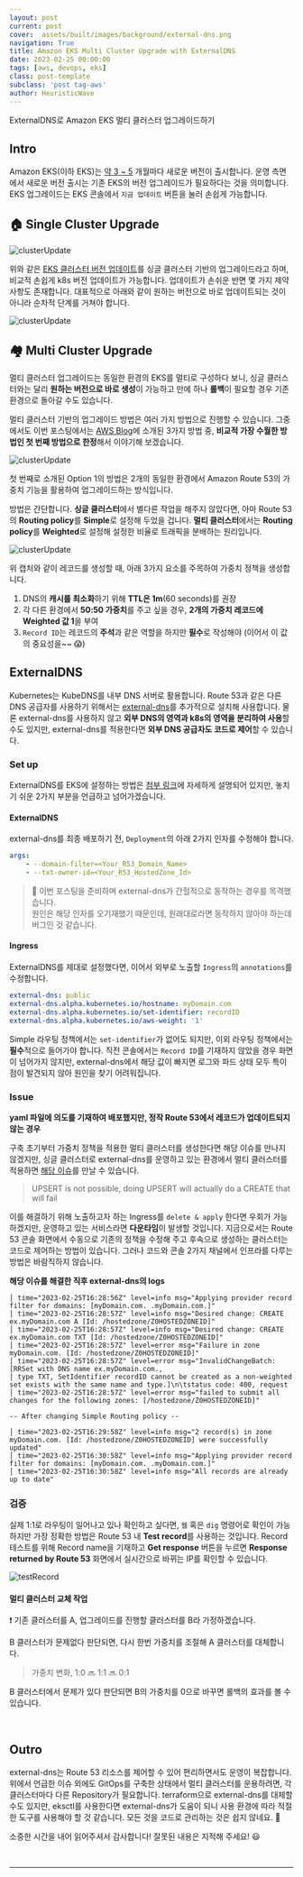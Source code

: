 ```yaml
---
layout: post
current: post
cover:  assets/built/images/background/external-dns.png
navigation: True
title: Amazon EKS Multi Cluster Upgrade with ExternalDNS
date: 2023-02-25 00:00:00
tags: [aws, devops, eks]
class: post-template
subclass: 'post tag-aws'
author: HeuristicWave
---
```

ExternalDNS로 Amazon EKS 멀티 클러스터 업그레이드하기

## Intro

Amazon EKS(이하 EKS)는 [약 3 ~ 5](https://docs.aws.amazon.com/eks/latest/userguide/kubernetes-versions.html#kubernetes-release-calendar) 개월마다 새로운 버전이 출시합니다.
운영 측면에서 새로운 버전 출시는 기존 EKS의 버전 업그레이드가 필요하다는 것을 의미합니다. EKS 업그레이드는 EKS 콘솔에서 `지금 업데이트` 버튼을 눌러 손쉽게 가능합니다.

## 🏠 Single Cluster Upgrade

![clusterUpdate](../../assets/built/images/post/eks/cluster.png)

위와 같은 [EKS 클러스터 버전 업데이트](https://docs.aws.amazon.com/eks/latest/userguide/update-cluster.html )를 싱글 클러스터 기반의 업그레이드라고 하며, 비교적 손쉽게 k8s 버전 업데이트가 가능합니다.
업데이트가 손쉬운 반면 몇 가지 제약 사항도 존재합니다. 대표적으로 아래와 같이 원하는 버전으로 바로 업데이트되는 것이 아니라 순차적 단계를 거쳐야 합니다.  

![clusterUpdate](../../assets/built/images/post/eks/singleUpdate.png)


## 🏘️‍ Multi Cluster Upgrade

멀티 클러스터 업그레이드는 동일한 환경의 EKS를 멀티로 구성하다 보니,
싱글 클러스터와는 달리 **원하는 버전으로 바로 생성**이 가능하고 만에 하나 **롤백**이 필요할 경우 기존 환경으로 돌아갈 수도 있습니다.

멀티 클러스터 기반의 업그레이드 방법은 여러 가지 방법으로 진행할 수 있습니다. 그중에서도 이번 포스팅에서는 [AWS Blog](https://aws.amazon.com/blogs/containers/onfidos-journey-to-a-multi-cluster-amazon-eks-architecture/ )에 소개된 3가지 방법 중,
**비교적 가장 수월한 방법인 첫 번째 방법으로 한정**해서 이야기해 보겠습니다.

![clusterUpdate](../../assets/built/images/post/eks/multiCluster.png)

첫 번째로 소개된 Option 1의 방법은 2개의 동일한 환경에서 Amazon Route 53의 가중치 기능을 활용하여 업그레이드하는 방식입니다.

방법은 간단합니다. **싱글 클러스터**에서 별다른 작업을 해주지 않았다면, 아마 Route 53의 **Routing policy**를 **Simple**로 설정해 두었을 겁니다.
**멀티 클러스터**에서는 **Routing policy**를 **Weighted**로 설정해 설정한 비율로 트래픽을 분배하는 원리입니다. 

![clusterUpdate](../../assets/built/images/post/aws/defineWeighted.png)

위 캡처와 같이 레코드를 생성할 때, 아래 3가지 요소를 주목하여 가중치 정책을 생성합니다.

1. DNS의 **캐시를 최소화**하기 위해 **TTL은 1m**(60 seconds)를 권장
2. 각 다른 환경에서 **50:50 가중치**를 주고 싶을 경우, **2개의 가중치 레코드에 Weighted 값 1**을 부여
3. `Record ID`는 레코드의 **주석**과 같은 역할을 하지만 **필수**로 작성해야  (이어서 이 값의 중요성을~~ 😱) 

## ExternalDNS

Kubernetes는 KubeDNS를 내부 DNS 서버로 활용합니다. Route 53과 같은 다른 DNS 공급자를 사용하기 위해서는 [external-dns](https://github.com/kubernetes-sigs/external-dns )를 추가적으로 설치해 사용합니다.
물론 external-dns를 사용하지 않고 **외부 DNS의 영역과 k8s의 영역을 분리하여 사용**할 수도 있지만, external-dns를 적용한다면 **외부 DNS 공급자도 코드로 제어**할 수 있습니다.

### Set up

ExternalDNS를 EKS에 설정하는 방법은 [첨부 링크](https://aws.amazon.com/premiumsupport/knowledge-center/eks-set-up-externaldns/ )에 자세하게 설명되어 있지만, 놓치기 쉬운 2가지 부분을 언급하고 넘어가겠습니다.

#### ExternalDNS

external-dns를 최종 배포하기 전, `Deployment`의 아래 2가지 인자를 수정해야 합니다.

```yaml
args:
    - --domain-filter=<Your_R53_Domain_Name>
    - --txt-owner-id=<Your_R53_HostedZone_Id>
```

> 🐞 이번 포스팅을 준비하며 external-dns가 간헐적으로 동작하는 경우를 목격했습니다. <br>
> 원인은 해당 인자를 오기재했기 때문인데, 원래대로라면 동작하지 않아야 하는데 버그인 것 같습니다.

#### Ingress

ExternalDNS를 제대로 설정했다면, 이어서 외부로 노출할 `Ingress`의 `annotations`를 수정합니다.

```yaml
external-dns: public
external-dns.alpha.kubernetes.io/hostname: myDomain.com
external-dns.alpha.kubernetes.io/set-identifier: recordID
external-dns.alpha.kubernetes.io/aws-weight: '1'
```

Simple 라우팅 정책에서는 `set-identifier`가 없어도 되지만, 이외 라우팅 정책에서는 **필수**적으로 들어가야 합니다. 
직전 콘솔에서는 `Record ID`를 기재하지 않았을 경우 화면이 넘어가지 않지만, external-dns에서 해당 값이 빠지면 로그와 파드 상태 모두 특이점이 발견되지 않아 원인을 찾기 어려워집니다. 

### Issue

**yaml 파일에 의도를 기재하여 배포했지만, 정작 Route 53에서 레코드가 업데이트되지 않는 경우**

구축 초기부터 가중치 정책을 적용한 멀티 클러스터를 생성한다면 해당 이슈를 만나지 않겠지만,
싱글 클러스터로 external-dns를 운영하고 있는 환경에서 멀티 클러스터를 적용하면 [해당 이슈](https://github.com/kubernetes-sigs/external-dns/issues/1411 )를 만날 수 있습니다.

> UPSERT is not possible, doing UPSERT will actually do a CREATE that will fail

이를 해결하기 위해 노출하고자 하는 Ingress를 `delete & apply` 한다면 우회가 가능하겠지만, 운영하고 있는 서비스라면 **다운타임**이 발생할 것입니다.
지금으로서는 Route 53 콘솔 화면에서 수동으로 기존의 정책을 수정해 주고 후속으로 생성하는 클러스터는 코드로 제어하는 방법이 있습니다. 그러나 코드와 콘솔 2가지 채널에서 인프라를 다루는 방법은 바람직하지 않습니다.

**해당 이슈를 해결한 직후 external-dns의 logs**

```shell
│ time="2023-02-25T16:28:56Z" level=info msg="Applying provider record filter for domains: [myDomain.com. .myDomain.com.]"
│ time="2023-02-25T16:28:57Z" level=info msg="Desired change: CREATE ex.myDomain.com A [Id: /hostedzone/Z0HOSTEDZONEID]"
│ time="2023-02-25T16:28:57Z" level=info msg="Desired change: CREATE ex.myDomain.com TXT [Id: /hostedzone/Z0HOSTEDZONEID]"
│ time="2023-02-25T16:28:57Z" level=error msg="Failure in zone myDomain.com. [Id: /hostedzone/Z0HOSTEDZONEID]"
│ time="2023-02-25T16:28:57Z" level=error msg="InvalidChangeBatch: [RRSet with DNS name ex.myDomain.com.,
│ type TXT, SetIdentifier recordID cannot be created as a non-weighted set exists with the same name and type.]\n\tstatus code: 400, request
│ time="2023-02-25T16:28:57Z" level=error msg="failed to submit all changes for the following zones: [/hostedzone/Z0HOSTEDZONEID]"

-- After changing Simple Routing policy --

│ time="2023-02-25T16:29:58Z" level=info msg="2 record(s) in zone myDomain.com. [Id: /hostedzone/Z0HOSTEDZONEID] were successfully updated"
│ time="2023-02-25T16:30:58Z" level=info msg="Applying provider record filter for domains: [myDomain.com. .myDomain.com.]"
│ time="2023-02-25T16:30:58Z" level=info msg="All records are already up to date"
```

### 검증

실제 1:1로 라우팅이 일어나고 있나 확인하고 싶다면, `웹` 혹은 `dig` 명령어로 확인이 가능하지만 가장 정확한 방법은 Route 53 내 **Test record**를 사용하는 것입니다.
Record 테스트를 위해 Record name을 기재하고 **Get response** 버튼을 누르면 **Response returned by Route 53** 화면에서 실시간으로 바뀌는 IP를 확인할 수 있습니다.

![testRecord](../../assets/built/images/post/aws/testRecord.png)

#### 멀티 클러스터 교체 작업

❗️ 기존 클러스터를 A, 업그레이드를 진행할 클러스터를 B라 가정하겠습니다.

B 클러스터가 문제없다 판단되면, 다시 한번 가중치를 조절해 A 클러스터를 대체합니다.

> 가중치 변화, 1:0 🔜 1:1 🔜 0:1

B 클러스터에서 문제가 있다 판단되면 B의 가중치를 0으로 바꾸면 롤백의 효과를 볼 수 있습니다.

<br>

## Outro

external-dns는 Route 53 리소스를 제어할 수 있어 편리하면서도 운영이 복잡합니다. 위에서 언급한 이슈 외에도 GitOps를 구축한 상태에서 멀티 클러스터를 운용하려면, 각 클러스터마다 다른 Repository가 필요합니다.
terraform으로 external-dns를 대체할 수도 있지만, eksctl를 사용한다면 external-dns가 도움이 되니 사용 환경에 따라 적절한 도구를 사용해야 할 것 같습니다.
모든 것을 코드로 관리하는 것은 쉽지 않네요. 🤣

소중한 시간을 내어 읽어주셔서 감사합니다! 잘못된 내용은 지적해 주세요! 😃

<br>

---

<br>
